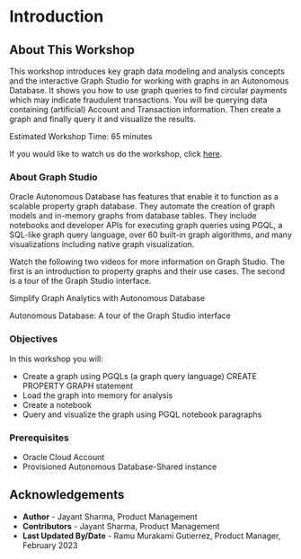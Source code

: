 # Introduction

## About This Workshop

This workshop introduces key graph data modeling and analysis concepts and the interactive Graph Studio for working with graphs in an Autonomous Database. It shows you how to use graph queries to find circular payments which may indicate fraudulent transactions. You will be querying data containing (artificial) Account and Transaction information. Then create a graph and finally query it and visualize the results.

Estimated Workshop Time: 65 minutes

<if type="odbw">If you would like to watch us do the workshop, click [here](https://youtu.be/Ymk9TE9Q2K4).</if>

### About Graph Studio

Oracle Autonomous Database has features that enable it to function as a scalable property graph database. They automate the creation of graph models and in-memory graphs from database tables. They include notebooks and developer APIs for executing graph queries using PGQL, a SQL-like graph query language, over 60 built-in graph algorithms, and many visualizations including native graph visualization.

Watch the following two videos for more information on Graph Studio. The first is an introduction to property graphs and their use cases. The second is a tour of the Graph Studio interface.

Simplify Graph Analytics with Autonomous Database

[](youtube:eCd-969hrak)

Autonomous Database: A tour of the Graph Studio interface

[](youtube:S6Q-IJcBkU0)

### Objectives

In this workshop you will:
* Create a graph using PGQLs (a graph query language) CREATE PROPERTY GRAPH statement
* Load the graph into memory for analysis
* Create a notebook
* Query and visualize the graph using PGQL notebook paragraphs

### Prerequisites

* Oracle Cloud Account
* Provisioned Autonomous Database-Shared instance
<!---
* A database user with the correct roles and privileges for working with **Graph Studio**. That is, successful completion of Lab 1 of the [Get Started with Graph Studio workshop](https://oracle-livelabs.github.io/adb/shared/adb-graph/workshops/freetier/index.html?lab=lab-1-create-graph-user)
--->

## Acknowledgements
* **Author** - Jayant Sharma, Product Management
* **Contributors** -  Jayant Sharma, Product Management
* **Last Updated By/Date** - Ramu Murakami Gutierrez, Product Manager, February 2023
